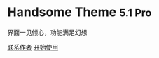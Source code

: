 # Handsome Theme <small>5.1 Pro</small>

界面一见倾心，功能满足幻想


[联系作者](https://www.ihewro.com/)
[开始使用](/start)

